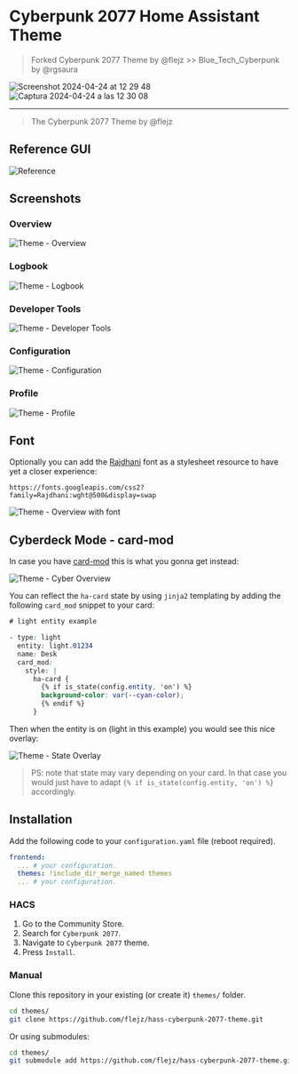 # Cyberpunk 2077 Home Assistant Theme
> Forked Cyberpunk 2077 Theme by @flejz >> Blue_Tech_Cyberpunk by @rgsaura

![Screenshot 2024-04-24 at 12 29 48](https://github.com/rgsaura/Blue_Tech_Cyberpunk/assets/16281075/4068cf93-4572-4794-8281-d4506556e463)
![Captura 2024-04-24 a las 12 30 08](https://github.com/rgsaura/Blue_Tech_Cyberpunk/assets/16281075/a875873b-66c6-4bd9-adeb-b10c51ec2ece)


---

> The Cyberpunk 2077 Theme by @flejz

## Reference GUI

![Reference](https://raw.githubusercontent.com/flejz/hass-cyberpunk-2077-theme/master/docs/reference.png)

## Screenshots

### Overview

![Theme - Overview](https://raw.githubusercontent.com/flejz/hass-cyberpunk-2077-theme/master/docs/theme-overview.png)

### Logbook

![Theme - Logbook](https://raw.githubusercontent.com/flejz/hass-cyberpunk-2077-theme/master/docs/theme-logbook.png)

### Developer Tools

![Theme - Developer Tools](https://raw.githubusercontent.com/flejz/hass-cyberpunk-2077-theme/master/docs/theme-developer-tools.png)

### Configuration

![Theme - Configuration](https://raw.githubusercontent.com/flejz/hass-cyberpunk-2077-theme/master/docs/theme-configuration.png)

### Profile

![Theme - Profile](https://raw.githubusercontent.com/flejz/hass-cyberpunk-2077-theme/master/docs/theme-profile.png)

## Font

Optionally you can add the [Rajdhani](https://fonts.google.com/specimen/Rajdhani) font as a stylesheet resource to have yet a closer experience:

`https://fonts.googleapis.com/css2?family=Rajdhani:wght@500&display=swap`

![Theme - Overview with font](https://raw.githubusercontent.com/flejz/hass-cyberpunk-2077-theme/master/docs/theme-overview-with-font.png)

## Cyberdeck Mode - card-mod

In case you have [card-mod](https://github.com/thomasloven/lovelace-card-mod) this is what you gonna get instead:

![Theme - Cyber Overview](https://raw.githubusercontent.com/flejz/hass-cyberpunk-2077-theme/master/docs/theme-overview-card-mod.png)


You can reflect the `ha-card` state by using `jinja2` templating  by adding the following `card_mod` snippet to your card:

```css
# light entity example

- type: light
  entity: light.01234
  name: Desk
  card_mod:
    style: |
      ha-card {
        {% if is_state(config.entity, 'on') %}
        background-color: var(--cyan-color);
        {% endif %}
      }
```

Then when the entity is on (light in this example) you would see this nice overlay:

![Theme - State Overlay](https://raw.githubusercontent.com/flejz/hass-cyberpunk-2077-theme/master/docs/theme-state-overlay.png)

> PS: note that state may vary depending on your card. In that case you would just have to adapt `{% if is_state(config.entity, 'on') %}` accordingly.

## Installation

Add the following code to your `configuration.yaml` file (reboot required).

```yaml
frontend:
  ... # your configuration.
  themes: !include_dir_merge_named themes
  ... # your configuration.
```

### HACS

1. Go to the Community Store.
2. Search for `Cyberpunk 2077`.
3. Navigate to `Cyberpunk 2077` theme.
4. Press `Install`.

### Manual

Clone this repository in your existing (or create it) `themes/` folder.

```bash
cd themes/
git clone https://github.com/flejz/hass-cyberpunk-2077-theme.git
```

Or using submodules:

```bash
cd themes/
git submodule add https://github.com/flejz/hass-cyberpunk-2077-theme.git
```

